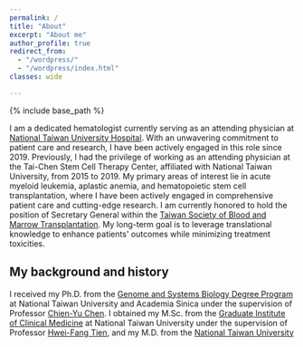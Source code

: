 ```yaml
---
permalink: /
title: "About"
excerpt: "About me"
author_profile: true
redirect_from: 
  - "/wordpress/"
  - "/wordpress/index.html"
classes: wide

---
```


{% include base_path %}

I am a dedicated hematologist currently serving as an attending physician at [National Taiwan University Hospital](https://www.ntuh.gov.tw/ntuh/ntuhgroup.jsp). With an unwavering commitment to patient care and research, I have been actively engaged in this role since 2019. Previously, I had the privilege of working as an attending physician at the Tai-Chen Stem Cell Therapy Center, affiliated with National Taiwan University, from 2015 to 2019. My primary areas of interest lie in acute myeloid leukemia, aplastic anemia, and hematopoietic stem cell transplantation, where I have been actively engaged in comprehensive patient care and cutting-edge research. I am currently honored to hold the position of Secretary General within the [Taiwan Society of Blood and Marrow Transplantation](http://www.tbmt.org.tw/). My long-term goal is to leverage translational knowledge to enhance patients' outcomes while minimizing treatment toxicities.

## My background and history
I received my Ph.D. from the [Genome and Systems Biology Degree Program](https://ntugsb.ntu.edu.tw) at National Taiwan University and Academia Sinica under the supervision of Professor [Chien-Yu Chen](https://c4lab.bime.ntu.edu.tw/). I obtained my M.Sc. from the [Graduate Institute of Clinical Medicine](https://www.mc.ntu.edu.tw/clinicalmed) at National Taiwan University under the supervision of Professor [Hwei-Fang Tien](https://orcid.org/0000-0002-1384-5593), and my M.D. from the [National Taiwan University](https://www.mc.ntu.edu.tw/med/Index.action)

